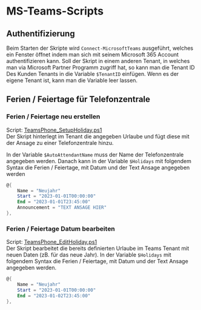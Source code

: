 # MS-Teams-Scripts

## Authentifizierung <br>
Beim Starten der Skripte wird `Connect-MicrosoftTeams` ausgeführt, welches ein Fenster öffnet indem man sich mit seinem Microsoft 365  Account authentifizieren kann.
Soll der Skript in einem anderen Tenant, in welches man via Microsoft Partner Programm zugriff hat, so kann man die Tenant ID Des Kunden Tenants in die Variable `$TenantID` einfügen. Wenn es der eigene Tenant ist, kann man die Variable leer lassen.

## Ferien / Feiertage für Telefonzentrale
###  Ferien / Feiertage neu erstellen <br>
Script: [TeamsPhone_SetupHoliday.ps1](TeamsPhone_SetupHoliday.ps1) <br>
Der Skript hinterlegt im Tenant die angegeben Urlaube und fügt diese mit der Ansage zu einer Telefonzentrale hinzu.

In der Variable `$AutoAttendantName` muss der Name der Telefonzentrale angegeben werden.
Danach kann in der Variable `$Holidays` mit folgendem Syntax die Ferien / Feiertage, mit Datum und der Text Ansage angegeben werden
```Powershell
@{
    Name = "Neujahr"
    Start = "2023-01-01T00:00:00"
    End = "2023-01-01T23:45:00"
    Announcement = "TEXT ANSAGE HIER"
},
```

### Ferien / Feiertage Datum bearbeiten
Script: [TeamsPhone_EditHoliday.ps1](TeamsPhone_EditHoliday.ps1) <br>
Der Skript bearbeitet die bereits definierten Urlaube im Teams Tenant mit neuen Daten (zB. für das neue Jahr).
In der Variable `$Holidays` mit folgendem Syntax die Ferien / Feiertage, mit Datum und der Text Ansage angegeben werden.
```Powershell
@{
    Name = "Neujahr"
    Start = "2023-01-01T00:00:00"
    End = "2023-01-02T23:45:00"
},
```